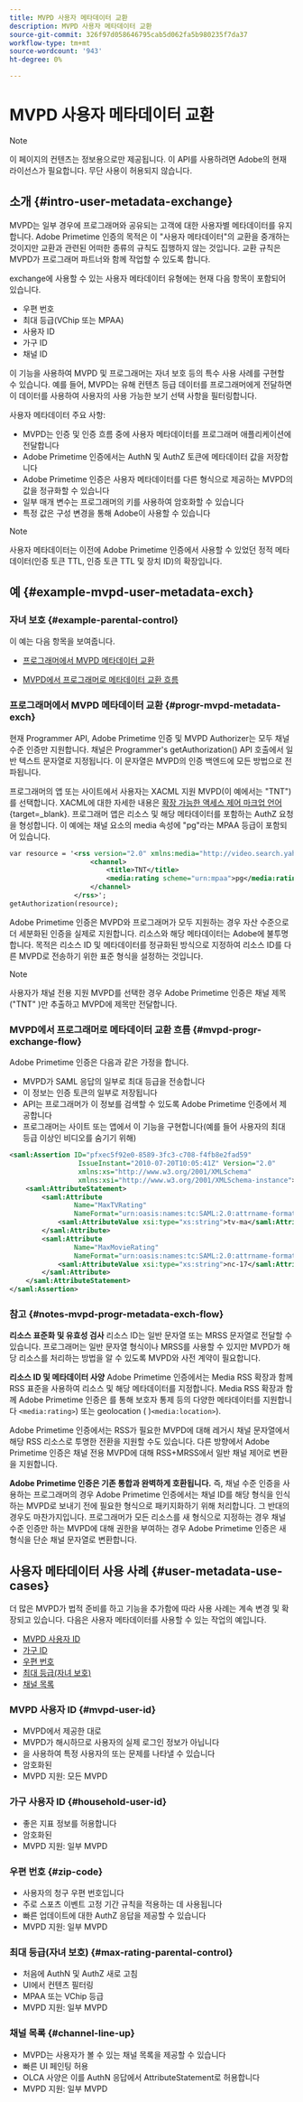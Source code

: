 ```yaml
---
title: MVPD 사용자 메타데이터 교환
description: MVPD 사용자 메타데이터 교환
source-git-commit: 326f97d058646795cab5d062fa5b980235f7da37
workflow-type: tm+mt
source-wordcount: '943'
ht-degree: 0%

---
```



# MVPD 사용자 메타데이터 교환

>[!NOTE]
>
>이 페이지의 컨텐츠는 정보용으로만 제공됩니다. 이 API를 사용하려면 Adobe의 현재 라이선스가 필요합니다. 무단 사용이 허용되지 않습니다.

## 소개 {#intro-user-metadata-exchange}

MVPD는 일부 경우에 프로그래머와 공유되는 고객에 대한 사용자별 메타데이터를 유지합니다. Adobe Primetime 인증의 목적은 이 &quot;사용자 메타데이터&quot;의 교환을 중개하는 것이지만 교환과 관련된 어떠한 종류의 규칙도 집행하지 않는 것입니다. 교환 규칙은 MVPD가 프로그래머 파트너와 함께 작업할 수 있도록 합니다.

exchange에 사용할 수 있는 사용자 메타데이터 유형에는 현재 다음 항목이 포함되어 있습니다.

* 우편 번호
* 최대 등급(VChip 또는 MPAA)
* 사용자 ID
* 가구 ID
* 채널 ID

이 기능을 사용하여 MVPD 및 프로그래머는 자녀 보호 등의 특수 사용 사례를 구현할 수 있습니다. 예를 들어, MVPD는 유해 컨텐츠 등급 데이터를 프로그래머에게 전달하면 이 데이터를 사용하여 사용자의 사용 가능한 보기 선택 사항을 필터링합니다.

사용자 메타데이터 주요 사항:

* MVPD는 인증 및 인증 흐름 중에 사용자 메타데이터를 프로그래머 애플리케이션에 전달합니다
* Adobe Primetime 인증에서는 AuthN 및 AuthZ 토큰에 메타데이터 값을 저장합니다
* Adobe Primetime 인증은 사용자 메타데이터를 다른 형식으로 제공하는 MVPD의 값을 정규화할 수 있습니다
* 일부 매개 변수는 프로그래머의 키를 사용하여 암호화할 수 있습니다
* 특정 값은 구성 변경을 통해 Adobe이 사용할 수 있습니다

>[!NOTE]
>
>사용자 메타데이터는 이전에 Adobe Primetime 인증에서 사용할 수 있었던 정적 메타데이터(인증 토큰 TTL, 인증 토큰 TTL 및 장치 ID)의 확장입니다.

## 예 {#example-mvpd-user-metadata-exch}

### 자녀 보호 {#example-parental-control}

이 예는 다음 항목을 보여줍니다.

* [프로그래머에서 MVPD 메타데이터 교환](#progr-mvpd-metadata-exch)

* [MVPD에서 프로그래머로 메타데이터 교환 흐름](#mvpd-progr-exchange-flow)

### 프로그래머에서 MVPD 메타데이터 교환 {#progr-mvpd-metadata-exch}

현재 Programmer API, Adobe Primetime 인증 및 MVPD Authorizer는 모두 채널 수준 인증만 지원합니다. 채널은 Programmer&#39;s getAuthorization() API 호출에서 일반 텍스트 문자열로 지정됩니다. 이 문자열은 MVPD의 인증 백엔드에 모든 방법으로 전파됩니다.

프로그래머의 앱 또는 사이트에서 사용자는 XACML 지원 MVPD(이 예에서는 &quot;TNT&quot;)를 선택합니다. XACML에 대한 자세한 내용은 [확장 가능한 액세스 제어 마크업 언어](https://en.wikipedia.org/wiki/XACML){target=_blank}.
프로그래머 앱은 리소스 및 해당 메타데이터를 포함하는 AuthZ 요청을 형성합니다.  이 예에는 채널 요소의 media 속성에 &quot;pg&quot;라는 MPAA 등급이 포함되어 있습니다.

```XML
var resource = '<rss version="2.0" xmlns:media="http://video.search.yahoo.com/mrss/">
                    <channel> 
                        <title>TNT</title> 
                        <media:rating scheme="urn:mpaa">pg</media:rating>
                    </channel>
                </rss>';
getAuthorization(resource);
```

Adobe Primetime 인증은 MVPD와 프로그래머가 모두 지원하는 경우 자산 수준으로 더 세분화된 인증을 실제로 지원합니다. 리소스와 해당 메타데이터는 Adobe에 불투명합니다. 목적은 리소스 ID 및 메타데이터를 정규화된 방식으로 지정하여 리소스 ID를 다른 MVPD로 전송하기 위한 표준 형식을 설정하는 것입니다.

>[!NOTE]
>
>사용자가 채널 전용 지원 MVPD를 선택한 경우 Adobe Primetime 인증은 채널 제목(&quot;TNT&quot; )만 추출하고 MVPD에 제목만 전달합니다.

### MVPD에서 프로그래머로 메타데이터 교환 흐름 {#mvpd-progr-exchange-flow}

Adobe Primetime 인증은 다음과 같은 가정을 합니다.

* MVPD가 SAML 응답의 일부로 최대 등급을 전송합니다
* 이 정보는 인증 토큰의 일부로 저장됩니다
* API는 프로그래머가 이 정보를 검색할 수 있도록 Adobe Primetime 인증에서 제공합니다
* 프로그래머는 사이트 또는 앱에서 이 기능을 구현합니다(예를 들어 사용자의 최대 등급 이상인 비디오를 숨기기 위해)

```XML
<saml:Assertion ID="pfxec5f92e0-8589-3fc3-c708-f4fb8e2fad59"
                 IssueInstant="2010-07-20T10:05:41Z" Version="2.0"
                 xmlns:xs="http://www.w3.org/2001/XMLSchema"
                 xmlns:xsi="http://www.w3.org/2001/XMLSchema-instance">
    <saml:AttributeStatement>
        <saml:Attribute
                Name="MaxTVRating"
                NameFormat="urn:oasis:names:tc:SAML:2.0:attrname-format:basic">
            <saml:AttributeValue xsi:type="xs:string">tv-ma</saml:AttributeValue>
        </saml:Attribute>
        <saml:Attribute
                Name="MaxMovieRating"
                NameFormat="urn:oasis:names:tc:SAML:2.0:attrname-format:basic">
            <saml:AttributeValue xsi:type="xs:string">nc-17</saml:AttributeValue>
        </saml:Attribute>
    </saml:AttributeStatement>
</saml:Assertion>
```

### 참고 {#notes-mvpd-progr-metadata-exch-flow}

**리소스 표준화 및 유효성 검사** 리소스 ID는 일반 문자열 또는 MRSS 문자열로 전달할 수 있습니다. 프로그래머는 일반 문자열 형식이나 MRSS를 사용할 수 있지만 MVPD가 해당 리소스를 처리하는 방법을 알 수 있도록 MVPD와 사전 계약이 필요합니다.

**리소스 ID 및 메타데이터 사양** Adobe Primetime 인증에서는 Media RSS 확장과 함께 RSS 표준을 사용하여 리소스 및 해당 메타데이터를 지정합니다. Media RSS 확장과 함께 Adobe Primetime 인증은 를 통해 보호자 통제 등의 다양한 메타데이터를 지원합니다 `<media:rating>`) 또는 geolocation ( )`<media:location>`).

Adobe Primetime 인증에서는 RSS가 필요한 MVPD에 대해 레거시 채널 문자열에서 해당 RSS 리소스로 투명한 전환을 지원할 수도 있습니다. 다른 방향에서 Adobe Primetime 인증은 채널 전용 MVPD에 대해 RSS+MRSS에서 일반 채널 제어로 변환을 지원합니다.

**Adobe Primetime 인증은 기존 통합과 완벽하게 호환됩니다.** 즉, 채널 수준 인증을 사용하는 프로그래머의 경우 Adobe Primetime 인증에서는 채널 ID를 해당 형식을 인식하는 MVPD로 보내기 전에 필요한 형식으로 패키지화하기 위해 처리합니다. 그 반대의 경우도 마찬가지입니다. 프로그래머가 모든 리소스를 새 형식으로 지정하는 경우 채널 수준 인증만 하는 MVPD에 대해 권한을 부여하는 경우 Adobe Primetime 인증은 새 형식을 단순 채널 문자열로 변환합니다.

## 사용자 메타데이터 사용 사례 {#user-metadata-use-cases}

더 많은 MVPD가 법적 준비를 하고 기능을 추가함에 따라 사용 사례는 계속 변경 및 확장되고 있습니다. 다음은 사용자 메타데이터를 사용할 수 있는 작업의 예입니다.

* [MVPD 사용자 ID](#mvpd-user-id)
* [가구 ID](#household-user-id)
* [우편 번호](#zip-code)
* [최대 등급(자녀 보호)](#max-rating-parental-control)
* [채널 목록](#channel-line-up)

### MVPD 사용자 ID {#mvpd-user-id}

* MVPD에서 제공한 대로
* MVPD가 해시하므로 사용자의 실제 로그인 정보가 아닙니다
* 을 사용하여 특정 사용자의 또는 문제를 나타낼 수 있습니다
* 암호화된
* MVPD 지원: 모든 MVPD

### 가구 사용자 ID {#household-user-id}

* 좋은 지표 정보를 허용합니다
* 암호화된
* MVPD 지원: 일부 MVPD

### 우편 번호 {#zip-code}

* 사용자의 청구 우편 번호입니다
* 주로 스포츠 이벤트 고정 기간 규칙을 적용하는 데 사용됩니다
* 빠른 업데이트에 대한 AuthZ 응답을 제공할 수 있습니다
* MVPD 지원: 일부 MVPD

### 최대 등급(자녀 보호) {#max-rating-parental-control}

* 처음에 AuthN 및 AuthZ 새로 고침
* UI에서 컨텐츠 필터링
* MPAA 또는 VChip 등급
* MVPD 지원: 일부 MVPD

### 채널 목록 {#channel-line-up}

* MVPD는 사용자가 볼 수 있는 채널 목록을 제공할 수 있습니다
* 빠른 UI 페인팅 허용
* OLCA 사양은 이를 AuthN 응답에서 AttributeStatement로 허용합니다
* MVPD 지원: 일부 MVPD

<!--
>[!RELATEDINFORMATION]
>
>* [Proxy MVPD Web Service](/help/authentication/proxy-mvpd-webserv.md)
>* [Content Metadata Exhange](/help/authentication/mvpd-content-metadata-exchange.md)
>* [OLCA AuthN / AuthZ Specification](https://www.cablelabs.com/specifications/CL-SP-AUTH1.0-I04-120621.pdf){target=_blank}
>* [User Metadata (Programmer Integration Guide)](/help/authentication/user-metadata-feature.md)
-->
